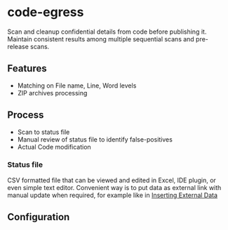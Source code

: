 # code-egress
Scan and cleanup confidential details from code before publishing it.
Maintain consistent results among multiple sequential scans and pre-release scans.

## Features
- Matching on File name, Line, Word levels
- ZIP archives processing

## Process
- Scan to status file
- Manual review of status file to identify false-positives
- Actual Code modification

### Status file
CSV formatted file that can be viewed and edited in Excel, IDE plugin, or even simple text editor.
Convenient way is to put data as external link with manual update when required, for example like in 
[Inserting External Data](https://help.libreoffice.org/6.4/en-US/text/scalc/guide/webquery.html?DbPAR=CALC#bm_id3154346)

## Configuration

